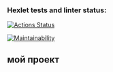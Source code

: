 ### Hexlet tests and linter status:
[![Actions Status](https://github.com/Pavel5613/frontend-project-44/workflows/hexlet-check/badge.svg)](https://github.com/Pavel5613/frontend-project-44/actions)

[![Maintainability](https://api.codeclimate.com/v1/badges/fe5cd763ba568615d28b/maintainability)](https://codeclimate.com/github/Pavel5613/frontend-project-44/maintainability)


## мой проект 
